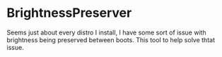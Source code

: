 # BrightnessPreserver
Seems just about every distro I install, I have some sort of issue with brightness being preserved between boots.  This tool to help solve thtat issue.
